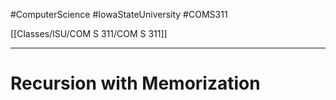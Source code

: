 #ComputerScience  #IowaStateUniversity  #COMS311 


[[Classes/ISU/COM S 311/COM S 311]] 

---

# Recursion with Memorization